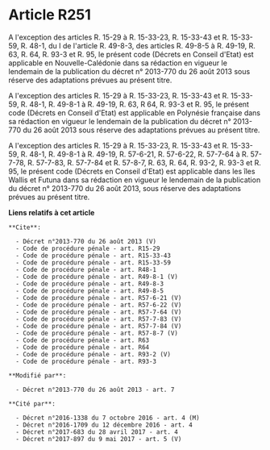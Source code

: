 # Article R251

A l'exception des articles R. 15-29 à R. 15-33-23, R. 15-33-43 et R. 15-33-59, R. 48-1, 
du I de l'article R. 49-8-3, des articles R. 49-8-5 à R. 49-19, 
R. 63, R. 64, R. 93-3 et R. 95, le présent code (Décrets en Conseil d'Etat) est applicable en Nouvelle-Calédonie dans sa
rédaction en vigueur le lendemain de la publication du décret n° 2013-770 du 26 août 2013 sous réserve des adaptations
prévues au présent titre. 

A l'exception des articles R. 15-29 à R. 15-33-23, R. 15-33-43 et R. 15-33-59, R. 48-1, R. 49-8-1 à R. 49-19, R. 63, R 64, R.
93-3 et R. 95, le présent code (Décrets en Conseil d'Etat) est applicable en Polynésie française dans sa rédaction en vigueur
le lendemain de la publication du décret n° 2013-770 du 26 août 2013 sous réserve des adaptations prévues au présent titre. 

A l'exception des articles R. 15-29 à R. 15-33-23, R. 15-33-43 et R. 15-33-59, R. 48-1, R. 49-8-1 à R. 49-19, R. 57-6-21, R.
57-6-22, R. 57-7-64 à R. 57-7-78, R. 57-7-83, R. 57-7-84 et R. 57-8-7, R. 63, R. 64, R. 93-2, R. 93-3 et R. 95, le présent
code (Décrets en Conseil d'Etat) est applicable dans les îles Wallis et Futuna dans sa rédaction en vigueur le lendemain de
la publication du décret n° 2013-770 du 26 août 2013, sous réserve des adaptations prévues au présent titre.

**Liens relatifs à cet article**

	**Cite**:

	  - Décret n°2013-770 du 26 août 2013 (V)
	  - Code de procédure pénale - art. R15-29
	  - Code de procédure pénale - art. R15-33-43
	  - Code de procédure pénale - art. R15-33-59
	  - Code de procédure pénale - art. R48-1
	  - Code de procédure pénale - art. R49-8-1 (V)
	  - Code de procédure pénale - art. R49-8-3
	  - Code de procédure pénale - art. R49-8-5
	  - Code de procédure pénale - art. R57-6-21 (V)
	  - Code de procédure pénale - art. R57-6-22 (V)
	  - Code de procédure pénale - art. R57-7-64 (V)
	  - Code de procédure pénale - art. R57-7-83 (V)
	  - Code de procédure pénale - art. R57-7-84 (V)
	  - Code de procédure pénale - art. R57-8-7 (V)
	  - Code de procédure pénale - art. R63
	  - Code de procédure pénale - art. R64
	  - Code de procédure pénale - art. R93-2 (V)
	  - Code de procédure pénale - art. R93-3

	**Modifié par**:

	  - Décret n°2013-770 du 26 août 2013 - art. 7

	**Cité par**:

	  - Décret n°2016-1338 du 7 octobre 2016 - art. 4 (M)
	  - Décret n°2016-1709 du 12 décembre 2016 - art. 4
	  - Décret n°2017-683 du 28 avril 2017 - art. 4
	  - Décret n°2017-897 du 9 mai 2017 - art. 5 (V)
